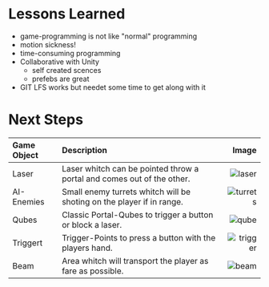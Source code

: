 # Lessons Learned
- game-programming is not like "normal" programming 
- motion sickness! 
- time-consuming programming
- Collaborative with Unity
  - self created scences
  - prefebs are great
- GIT LFS works but needet some time to get along with it

# Next Steps


| Game Object   | Description                                                             |                                    Image |
| :------------ | :---------------------------------------------------------------------- | ---------------------------------------: | 
| Laser         | Laser whitch can be pointed throw a portal and comes out of the other.  | ![laser](./images/laser.png)             | 
| AI-Enemies    | Small enemy turrets whitch will be shoting on the player if in range.   | ![turrets](./images/turrets.png)         |
| Qubes         | Classic Portal-Qubes to trigger a button or block a laser.              | ![qube](./images/qube.png)               |
| Triggert      | Trigger-Points to press a button with the players hand.                 | ![trigger](./images/trigger.gif)         | 
| Beam          | Area whitch will transport the player as fare as possible.              | ![beam](./images/beam.gif)               | 